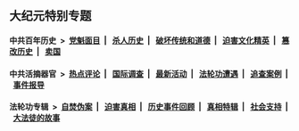 ## 大纪元特别专题

#### 中共百年历史 &nbsp;>&nbsp; [党魁面目](indexes/nf1176107/README.md?04140430) &nbsp;| &nbsp; [杀人历史](indexes/nf1176106/README.md?04140430) &nbsp;| &nbsp; [破坏传统和道德](indexes/nf1176106/README.md?04140430) &nbsp;| &nbsp; [迫害文化精英](indexes/nf1176111/README.md?04140430) &nbsp;| &nbsp; [篡改历史](indexes/nf1176115/README.md?04140430) &nbsp;| &nbsp; [卖国](indexes/nf1176117/README.md?04140430) 

#### 中共活摘器官 &nbsp;>&nbsp; [热点评论](indexes/nf5879/README.md?04140430) &nbsp;| &nbsp; [国际调查](indexes/nf5947/README.md?04140430) &nbsp;| &nbsp; [最新活动](indexes/nf5883/README.md?04140430) &nbsp;| &nbsp; [法轮功遭遇](indexes/nf5881/README.md?04140430) &nbsp;| &nbsp; [追查案例](indexes/nf5880/README.md?04140430) &nbsp;| &nbsp; [事件报导](indexes/nf5877/README.md?04140430) 

#### 法轮功专辑 &nbsp;>&nbsp; [自焚伪案](indexes/nf5562/README.md?04140430) &nbsp;| &nbsp; [迫害真相](indexes/nf4379/README.md?04140430) &nbsp;| &nbsp; [历史事件回顾](indexes/nf5793/README.md?04140430) &nbsp;| &nbsp; [真相特辑](indexes/nf4389/README.md?04140430) &nbsp;| &nbsp; [社会支持](indexes/nf4386/README.md?04140430) &nbsp;| &nbsp; [大法徒的故事](indexes/nf1147481/README.md?04140430) 
